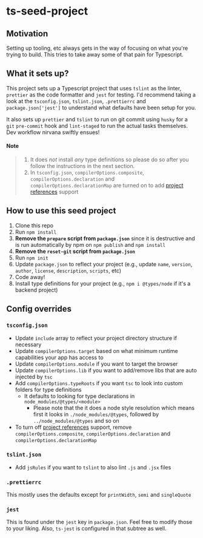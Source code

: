 # ts-seed-project

## Motivation

Setting up tooling, etc always gets in the way of focusing on what you're trying to build.
This tries to take away some of that pain for Typescript.

## What it sets up?

This project sets up a Typescript project that uses `tslint` as the linter, `prettier` as the code formatter and `jest` for testing.
I'd recommend taking a look at the `tsconfig.json`, `tslint.json`, `.prettierrc` and `package.json['jest']` to understand what defaults have been setup for you.

It also sets up `prettier` and `tslint` to run on git commit using `husky` for a `git` `pre-commit` hook and `lint-staged` to run the actual tasks themselves.
Dev workflow nirvana swiftly ensues!

#### Note
> 1. It does _not_ install _any_ type definitions so please do so after you follow the instructions in the next section.
> 2. In `tsconfig.json`, `compilerOptions.composite`, `compilerOptions.declaration` and `compilerOptions.declarationMap` are turned on to add [project references](https://www.typescriptlang.org/docs/handbook/project-references.html) support

## How to use this seed project

1. Clone this repo
2. Run `npm install`
3. **Remove the `prepare` script from `package.json`** since it is destructive and is run automatically by npm on `npm publish` and `npm install`
4. **Remove the `reset-git` script from `package.json`**
4. Run `npm init`
5. Update `package.json` to reflect your project (e.g., update `name`, `version`, `author`, `license`, `description`, `scripts`, etc)
6. Code away!
7. Install type definitions for your project (e.g., `npm i @types/node` if it's a backend project)

## Config overrides

### `tsconfig.json`

- Update `include` array to reflect your project directory structure if necessary
- Update `compilerOptions.target` based on what minimum runtime capabilities your app has access to
- Update `compilerOptions.module` if you want to target the browser
- Update `compilerOptions.lib` if you want to add/remove libs that are auto injected by `tsc`
- Add `compilerOptions.typeRoots` if you want `tsc` to look into custom folders for type definitions
  - It defaults to looking for type declarations in `node_modules/@types/<module>`
      - Please note that the it does a node style resolution which means first it looks in `./node_modules/@types`, followed by `../node_modules/@types` and so on
- To turn off [project references](https://www.typescriptlang.org/docs/handbook/project-references.html) support, remove `compilerOptions.composite`, `compilerOptions.declaration` and `compilerOptions.declarationMap`

### `tslint.json`

- Add `jsRules` if you want to `tslint` to also lint `.js` and `.jsx` files

### `.prettierrc`

This mostly uses the defaults except for `printWidth`, `semi` and `singleQuote`

### `jest`

This is found under the `jest` key in `package.json`. Feel free to modify those to your liking.
Also, `ts-jest` is configured in that subtree as well.
